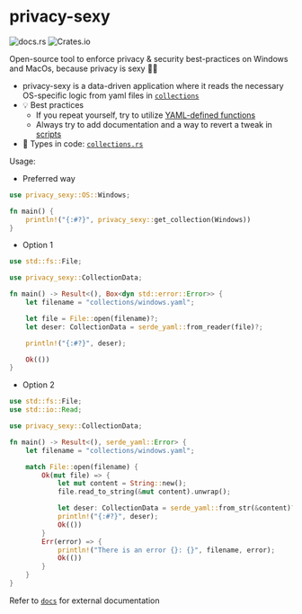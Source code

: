 # privacy-sexy

![docs.rs](https://img.shields.io/docsrs/privacy-sexy?style=flat-square)
![Crates.io](https://img.shields.io/crates/v/privacy-sexy?style=flat-square)

Open-source tool to enforce privacy & security best-practices on Windows and MacOs, because privacy is sexy 🍑🍆

- privacy-sexy is a data-driven application where it reads the necessary OS-specific logic from
  yaml files in [`collections`](https://github.com/sn99/privacy-sexy/tree/master/collections)
- 💡 Best practices
    - If you repeat yourself, try to utilize [YAML-defined functions](FunctionData)
    - Always try to add documentation and a way to revert a tweak in [scripts](ScriptData)
- 📖 Types in code: [`collections.rs`](https://github.com/sn99/privacy-sexy/blob/master/src/collection.rs)

Usage:

- Preferred way
```rust
use privacy_sexy::OS::Windows;

fn main() {
    println!("{:#?}", privacy_sexy::get_collection(Windows))
}
```

- Option 1
```rust
use std::fs::File;

use privacy_sexy::CollectionData;

fn main() -> Result<(), Box<dyn std::error::Error>> {
    let filename = "collections/windows.yaml";

    let file = File::open(filename)?;
    let deser: CollectionData = serde_yaml::from_reader(file)?;

    println!("{:#?}", deser);

    Ok(())
}
```

- Option 2
```rust
use std::fs::File;
use std::io::Read;

use privacy_sexy::CollectionData;

fn main() -> Result<(), serde_yaml::Error> {
    let filename = "collections/windows.yaml";

    match File::open(filename) {
        Ok(mut file) => {
            let mut content = String::new();
            file.read_to_string(&mut content).unwrap();

            let deser: CollectionData = serde_yaml::from_str(&content)?;
            println!("{:#?}", deser);
            Ok(())
        }
        Err(error) => {
            println!("There is an error {}: {}", filename, error);
            Ok(())
        }
    }
}
```

Refer to [`docs`](https://github.com/undergroundwires/privacy.sexy/tree/master/docs) for external documentation